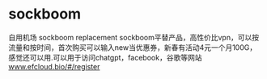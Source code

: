# sockboom
自用机场 sockboom replacement
sockboom平替产品，高性价比vpn，可以按流量和按时间，首次购买可以输入new当优惠券，新春有活动4元一个月100G，感觉还可以用.可以用于访问chatgpt，facebook，谷歌等网站
<a href="https://www.efcloud.bio/#/register?code=8JSbiOS3">www.efcloud.bio/#/register</a>
